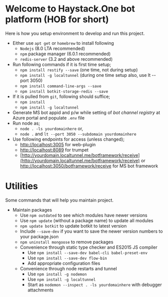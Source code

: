 # Welcome to Haystack.One bot platform (HOB for short)
Here is how you setup environment to develop and run this project.

- Either use `apt get` or `homebrew` to install following
    - `Nodejs` (8.0 LTA recommended)
    - `npm` package manager (6.0.1 recommended)
    - `redis-server` (3.2 and above recommended)
- Run following commands if it is first time setup;
    - `npm install restify --save` (one time, not during setup)
    - `npm install -g localtunnel` (during one time setup also, use lt --port 3050)
    - `npm install command-line-args --save`
    - `npm install botkit-storage-redis --save`
- If it is pulled from `git`, following should suffice;
    - `npm install`
    - `npm install -g localtunnel`
- Generate MS bot appid and p/w while setting of _bot channel registry_ at Azure portal and populate `.env` file
- Run node as;
    - `node . -ls yourdomainhere` or,
    - `node .` and `lt --port 3050 --subdomain yourdomainhere`
- Use following endpoints for access (unless changed);
    - [http://localhost:3005](http://localhost:3005) for web-plugin
    - [http://localhost:8089](http://localhost:8089) for trumpet
    - [http://yourdomain.localtunnel.me/botframework/receive](http://yourdomain.localtunnel.me/botframework/receive) or [http://localhost:3050/botframework/receive](http://localhost:3050/botframework/receive) for MS bot framework

# Utilities
Some commands that will help you maintain project.

- Maintain packages
    - Use `npm outdated` to see which modules have newer versions
    - Use `npm update` (without a package name) to update all modules
    - `npm update botkit` to update botkit to latest version
    - Include `--save-dev` if you want to save the newer version numbers to your package.json
    - `npm uninstall mongoose` to remove packages
  - Convenience through static type checker and ES2015 JS compiler
      - Use `npm install --save-dev babel-cli babel-preset-env`
      - Use `npm install --save-dev flow-bin`
      - Add appropriate configuration files
  - Convenience through node restarts and tunnel
      - Use `npm install -g nodemon`
      - Use `npm install -g localtunnel`
      - Start as `nodemon --inspect . -ls yourdomainhere` with debugger attachments
